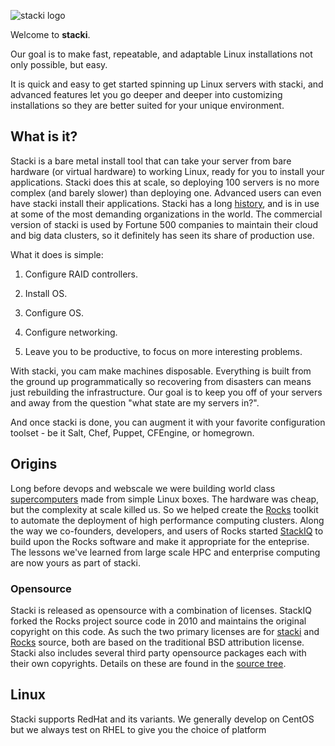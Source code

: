 ![stacki logo](https://github.com/StackIQ/stacki/blob/master/logo.png?raw=true)

Welcome to **stacki**.

Our goal is to make fast, repeatable, and adaptable Linux installations not only possible, but easy.

It is quick and easy to get started spinning up Linux servers with
stacki, and advanced features let you go deeper and deeper into
customizing installations so they are better suited for your unique environment.


## What is it?

Stacki is a bare metal install tool that can take your server from bare hardware (or virtual hardware) to working Linux, ready for you to install your applications.
Stacki does this at scale, so deploying 100 servers is no more complex (and barely slower) than deploying one.
Advanced users can even have stacki install their applications.
Stacki has a long [history](#origins), and is in use at some of the most demanding organizations in the world.
The commercial version of stacki is used by Fortune 500 companies to maintain their cloud and big data clusters, so it definitely has seen its share of production use.

What it does is simple:

1. Configure RAID controllers.

2. Install OS.

3. Configure OS.

4. Configure networking.

5. Leave you to be productive, to focus on more interesting problems.

With stacki, you cam make machines disposable.
Everything is built from the ground up programmatically so recovering from disasters can means just rebuilding the infrastructure.
Our goal is to keep you off of your servers and away from the question "what state are my servers in?".

And once stacki is done, you can augment it with your favorite configuration toolset - be it Salt, Chef, Puppet, CFEngine, or homegrown.


## Origins

Long before devops and webscale we were building world class [supercomputers](http://www.sdsc.edu) made from simple Linux boxes.
The hardware was cheap, but the complexity at scale killed us.
So we helped create the [Rocks](http://www.rocksclusters.org) toolkit to automate the deployment of high performance computing clusters.
Along the way we co-founders, developers, and users of Rocks started [StackIQ](http://www.stackiq.com) to build upon the Rocks software and make it appropriate for the enteprise.
The lessons we've learned from large scale HPC and enterprise computing are now yours as part of stacki.

### Opensource<a name="license"></a>

Stacki is released as opensource with a combination of licenses.
StackIQ forked the Rocks project source code in 2010 and maintains the original copyright on this code.
As such the two primary licenses are for [stacki](stacki-License) and [Rocks](Rocks-license) source,
both are based on the traditional BSD attribution license.
Stacki also includes several third party opensource packages each with their own copyrights.
Details on these are found in the [source tree](https://github.com/StackIQ/stacki).


## Linux

Stacki supports RedHat and its variants.
We generally develop on CentOS but we always test on RHEL to give you the choice of platform


